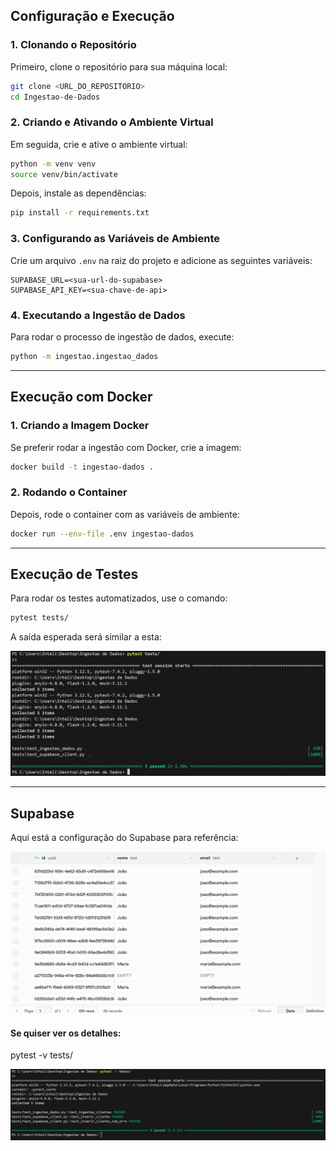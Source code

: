 ## Configuração e Execução

### 1. Clonando o Repositório
Primeiro, clone o repositório para sua máquina local:
```sh
git clone <URL_DO_REPOSITORIO>
cd Ingestao-de-Dados
```

### 2. Criando e Ativando o Ambiente Virtual
Em seguida, crie e ative o ambiente virtual:
```sh
python -m venv venv
source venv/bin/activate  
```

Depois, instale as dependências:
```sh
pip install -r requirements.txt
```

### 3. Configurando as Variáveis de Ambiente
Crie um arquivo `.env` na raiz do projeto e adicione as seguintes variáveis:
```
SUPABASE_URL=<sua-url-do-supabase>
SUPABASE_API_KEY=<sua-chave-de-api>
```

### 4. Executando a Ingestão de Dados
Para rodar o processo de ingestão de dados, execute:
```sh
python -m ingestao.ingestao_dados
```

---

## Execução com Docker

### 1. Criando a Imagem Docker
Se preferir rodar a ingestão com Docker, crie a imagem:
```sh
docker build -t ingestao-dados .
```

### 2. Rodando o Container
Depois, rode o container com as variáveis de ambiente:
```sh
docker run --env-file .env ingestao-dados
```

---

## Execução de Testes

Para rodar os testes automatizados, use o comando:
```sh
pytest tests/
```

A saída esperada será similar a esta:

![teste pytest tests/](img/image.png)

---

## Supabase

Aqui está a configuração do Supabase para referência:

![Supabase](img/image-1.png)

#### Se quiser ver os detalhes:

pytest -v tests/

![teste pytest -v tests/](img/image-2.png)